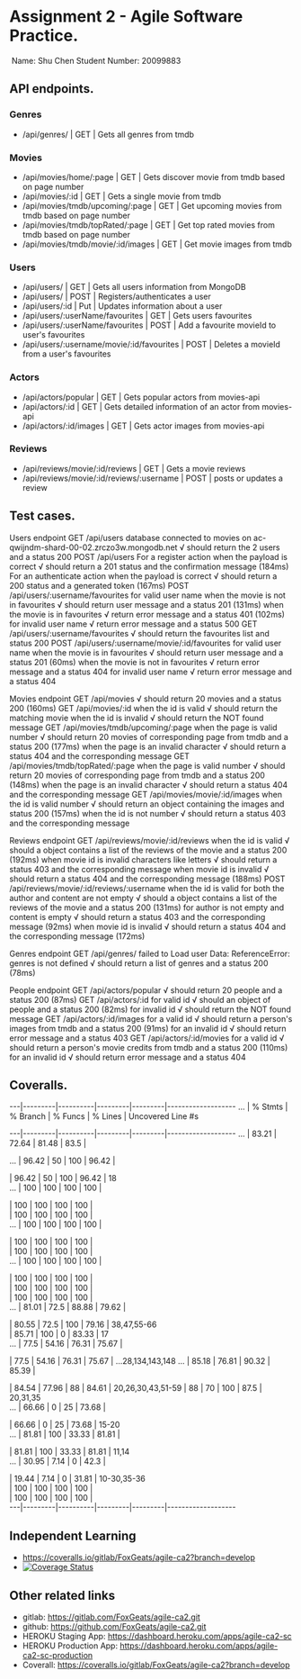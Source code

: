 
# Assignment 2 - Agile Software Practice.
​
Name: Shu Chen
Student Number: 20099883
​
## API endpoints.

### Genres
+ /api/genres/ | GET | Gets all genres from tmdb
### Movies
+ /api/movies/home/:page | GET | Gets discover movie from tmdb based on page number
+ /api/movies/:id | GET | Gets a single movie from tmdb
+ /api/movies/tmdb/upcoming/:page | GET | Get upcoming movies from tmdb based on page number
+ /api/movies/tmdb/topRated/:page | GET | Get top rated movies from tmdb based on page number
+ /api/movies/tmdb/movie/:id/images | GET | Get movie images from tmdb

### Users
+ /api/users/ | GET | Gets all users information from MongoDB
+ /api/users/ | POST | Registers/authenticates a user
+ /api/users/:id | Put | Updates information about a user
+ /api/users/:userName/favourites | GET | Gets users favourites
+ /api/users/:userName/favourites | POST | Add a favourite movieId to user's favourites
+ /api/users/:username/movie/:id/favourites | POST | Deletes a movieId from a user's favourites

### Actors
+ /api/actors/popular | GET | Gets popular actors from movies-api
+ /api/actors/:id | GET | Gets detailed information of an actor from movies-api
+ /api/actors/:id/images | GET | Gets actor images from movies-api
### Reviews
+ /api/reviews/movie/:id/reviews | GET | Gets a movie reviews
+ /api/reviews/movie/:id/reviews/:username | POST | posts or updates a review


## Test cases.

 Users endpoint
    GET /api/users
database connected to movies on ac-qwijndm-shard-00-02.zrczo3w.mongodb.net
      √ should return the 2 users and a status 200
    POST /api/users 
      For a register action
        when the payload is correct
          √ should return a 201 status and the confirmation message (184ms)
      For an authenticate action
        when the payload is correct
          √ should return a 200 status and a generated token (167ms)
    POST /api/users/:username/favourites
      for valid user name
        when the movie is not in favourites
          √ should return user message and a status 201 (131ms)
        when the movie is in favourites
          √ return error message and a status 401 (102ms)
      for invalid user name
        √ return error message and a status 500
    GET /api/users/:username/favourites
      √ should return the favourites list and status 200
    POST /api/users/:username/movie/:id/favourites
      for valid user name
        when the movie is in favourites
          √ should return user message and a status 201 (60ms)
        when the movie is not in favourites
          √ return error message and a status 404
      for invalid user name
        √ return error message and a status 404

  Movies endpoint
    GET /api/movies
      √ should return 20 movies and a status 200 (160ms)
    GET /api/movies/:id
      when the id is valid
        √ should return the matching movie
      when the id is invalid
        √ should return the NOT found message
    GET /api/movies/tmdb/upcoming/:page
      when the page is valid number
        √ should return 20 movies of corresponding page from tmdb and a status 200 (177ms)
      when the page is an invalid character
        √ should return a status 404 and the corresponding message
    GET /api/movies/tmdb/topRated/:page
      when the page is valid number
        √ should return 20 movies of corresponding page from tmdb and a status 200 (148ms)
      when the page is an invalid character
        √ should return a status 404 and the corresponding message
    GET /api/movies/movie/:id/images
      when the id is valid number
        √ should return an object containing the images and status 200 (157ms)
      when the id is not number
        √ should return a status 403 and the corresponding message

  Reviews endpoint
    GET /api/reviews/movie/:id/reviews
      when the id is valid
        √ should a object contains a list of the reviews of the movie and a status 200 (192ms)
      when movie id is invalid characters like letters
        √ should return a status 403 and the corresponding message
      when movie id is invalid
        √ should return a status 404 and the corresponding message (188ms)
    POST /api/reviews/movie/:id/reviews/:username
      when the id is valid
        for both the author and content are not empty
          √ should a object contains a list of the reviews of the movie and a status 200 (131ms)
        for author is not empty and content is empty
          √ should return a status 403 and the corresponding message (92ms)
        when movie id is invalid
          √ should return a status 404 and the corresponding message (172ms)

  Genres endpoint
    GET /api/genres/
failed to Load user Data: ReferenceError: genres is not defined
      √ should return a list of genres and a status 200 (78ms)

  People endpoint
    GET /api/actors/popular
      √ should return 20 people and a status 200 (87ms)
    GET /api/actors/:id
      for valid id
        √ should an object of people and a status 200 (82ms)
        for invalid id
          √ should return the NOT found message
    GET /api/actors/:id/images
      for a valid id
        √ should return a person's images from tmdb and a status 200 (91ms)
      for an invalid id
        √ should return error message and a status 403
    GET /api/actors/:id/movies
      for a valid id
        √ should return a person's movie credits from tmdb and a status 200 (110ms)
        for an invalid id
          √ should return error message and a status 404     

## Coveralls.

---|---------|----------|---------|---------|-------------------
... | % Stmts | % Branch | % Funcs | % Lines | Uncovered Line #s

---|---------|----------|---------|---------|-------------------
... |   83.21 |    72.64 |   81.48 |    83.5 |                  

 ... |   96.42 |       50 |     100 |   96.42 |                 
 
   |   96.42 |       50 |     100 |   96.42 | 18                
 ... |     100 |      100 |     100 |     100 |                 
 
   |     100 |      100 |     100 |     100 |                   
   |     100 |      100 |     100 |     100 |                   
 ... |     100 |      100 |     100 |     100 |                 
 
   |     100 |      100 |     100 |     100 |                   
   |     100 |      100 |     100 |     100 |                   
 ... |     100 |      100 |     100 |     100 |                 
 
   |     100 |      100 |     100 |     100 |                   
   |     100 |      100 |     100 |     100 |                   
   |     100 |      100 |     100 |     100 |                   
 ... |   81.01 |     72.5 |   88.88 |   79.62 |                 
 
   |   80.55 |     72.5 |     100 |   79.16 | 38,47,55-66       
   |   85.71 |      100 |       0 |   83.33 | 17                
 ... |    77.5 |    54.16 |   76.31 |   75.67 |                 
 
   |    77.5 |    54.16 |   76.31 |   75.67 | ...28,134,143,148 
 ... |   85.18 |    76.81 |   90.32 |   85.39 |                 
 
   |   84.54 |    77.96 |      88 |   84.61 | 20,26,30,43,51-59 
   |      88 |       70 |     100 |    87.5 | 20,31,35          
 ... |   66.66 |        0 |      25 |   73.68 |                 
 
   |   66.66 |        0 |      25 |   73.68 | 15-20             
 ... |   81.81 |      100 |   33.33 |   81.81 |                 
 
   |   81.81 |      100 |   33.33 |   81.81 | 11,14             
 ... |   30.95 |     7.14 |       0 |    42.3 |                 
 
   |   19.44 |     7.14 |       0 |   31.81 | 10-30,35-36       
   |     100 |      100 |     100 |     100 |                   
   |     100 |      100 |     100 |     100 |                   
---|---------|----------|---------|---------|-------------------

## Independent Learning 
+ https://coveralls.io/gitlab/FoxGeats/agile-ca2?branch=develop
+ [![Coverage Status](https://coveralls.io/repos/gitlab/FoxGeats/agile-ca2/badge.svg?branch=develop)](https://coveralls.io/gitlab/FoxGeats/agile-ca2?branch=develop)

## Other related links
+ gitlab: https://gitlab.com/FoxGeats/agile-ca2.git
+ github: https://github.com/FoxGeats/agile-ca2.git
+ HEROKU Staging App: https://dashboard.heroku.com/apps/agile-ca2-sc
+ HEROKU Production App: https://dashboard.heroku.com/apps/agile-ca2-sc-production
+ Coverall: https://coveralls.io/gitlab/FoxGeats/agile-ca2?branch=develop